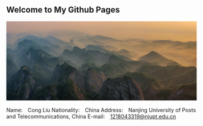 ## Welcome to My Github Pages
![Image of 001](/images/images01.jpg)

Name:  Cong Liu
Nationality:  China
Address:  Nanjing University of Posts and Telecommunications, China
E-mail:  1218043319@njupt.edu.cn

